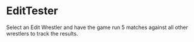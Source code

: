 # EditTester

Select an Edit Wrestler and have the game run 5 matches against all other wrestlers to track the results.
